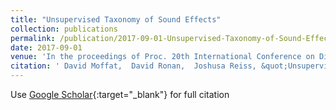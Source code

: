 ```yaml
---
title: "Unsupervised Taxonomy of Sound Effects"
collection: publications
permalink: /publication/2017-09-01-Unsupervised-Taxonomy-of-Sound-Effects
date: 2017-09-01
venue: 'In the proceedings of Proc. 20th International Conference on Digital Audio Effects (DAFx-17)'
citation: ' David Moffat,  David Ronan,  Joshusa Reiss, &quot;Unsupervised Taxonomy of Sound Effects.&quot; In the proceedings of Proc. 20th International Conference on Digital Audio Effects (DAFx-17), 2017.'
---
```

Use [Google Scholar](https://scholar.google.com/scholar?q=Unsupervised+Taxonomy+of+Sound+Effects){:target="_blank"} for full citation